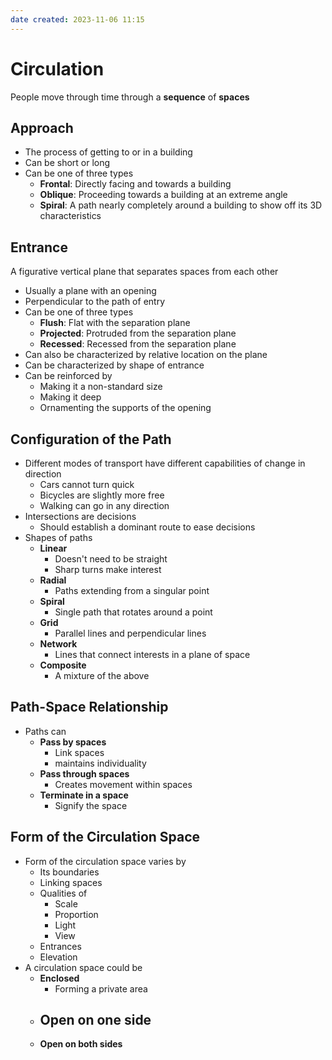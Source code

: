 ```yaml
---
date created: 2023-11-06 11:15
---
```


# Circulation

People move through time through a **sequence** of **spaces**

## Approach

- The process of getting to or in a building
- Can be short or long
- Can be one of three types
  - **Frontal**: Directly facing and towards a building
  - **Oblique**: Proceeding towards a building at an extreme angle
  - **Spiral**: A path nearly completely around a building to show off its 3D characteristics

## Entrance

A figurative vertical plane that separates spaces from each other

- Usually a plane with an opening
- Perpendicular to the path of entry
- Can be one of three types
  - **Flush**: Flat with the separation plane
  - **Projected**: Protruded from the separation plane
  - **Recessed**: Recessed from the separation plane
- Can also be characterized by relative location on the plane
- Can be characterized by shape of entrance
- Can be reinforced by
  - Making it a non-standard size
  - Making it deep
  - Ornamenting the supports of the opening

## Configuration of the Path

- Different modes of transport have different capabilities of change in direction
	- Cars cannot turn quick
	- Bicycles are slightly more free
	- Walking can go in any direction
- Intersections are decisions
	- Should establish a dominant route to ease decisions
- Shapes of paths
	- **Linear**
		- Doesn't need to be straight
		- Sharp turns make interest
	- **Radial**
		- Paths extending from a singular point
	- **Spiral**
		- Single path that rotates around a point
	- **Grid**
		- Parallel lines and perpendicular lines
	- **Network**
		- Lines that connect interests in a plane of space
	- **Composite**
		- A mixture of the above

## Path-Space Relationship

- Paths can
	- **Pass by spaces**
		- Link spaces
		- maintains individuality
	- **Pass through spaces**
		- Creates movement within spaces
	- **Terminate in a space**
		- Signify the space

## Form of the Circulation Space

- Form of the circulation space varies by
	- Its boundaries
	- Linking spaces
	- Qualities of
		- Scale
		- Proportion
		- Light
		- View
	- Entrances
	- Elevation
- A circulation space could be
	- **Enclosed**
		- Forming a private area
	- **Open on one side**
		- 
	- **Open on both sides**
